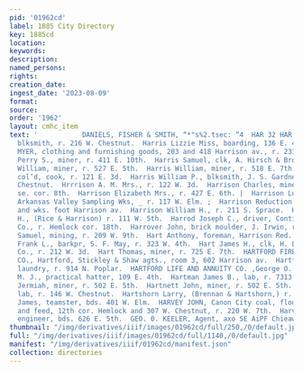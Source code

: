 ```yaml
---
pid: '01962cd'
label: 1885 City Directory
key: 1885cd
location: 
keywords: 
description: 
named_persons: 
rights: 
creation_date: 
ingest_date: '2023-08-09'
format: 
source: 
order: '1962'
layout: cmhc_item
text: '           DANIELS, FISHER & SMITH, “*"s%2.tsec: “4  HAR 32 HAR  Harris John,
  blksmith, r. 216 W. Chestnut.  Harris Lizzie Miss, boarding, 136 E. 4th.  HARRIS
  MYER, clothing and furnishing goods, 203 and 418 Harrison av., r. 231 W. 4th.  Harris
  Perry S., miner, r. 411 E. 10th.  Harris Samuel, clk, A. Hirsch & Bro., 125 E. 6th.  Harris
  William, miner, r. 527 E. 5th.  Harris William, miner, r. 518 E. 7th.  Harris William,
  col’d, cook, r. 121 E. 3d.  Harris William P., blksmith, J. S. Gardner, r. 216 W.
  Chestnut.  Hrrrison A. M. Mrs., r. 122 W. 3d.  Harrison Charles, miner, bds. Poplar,
  se. cor. 8th.  Harrison Elizabeth Mrs., r. 427 E. 6th. |  Harrison Lucius A., foreman
  Arkansas Valley Sampling Wks, _ r. 117 W. Elm. ;  Harrison Reduction Works, office
  and wks. foot Harrison av.  Harrison William H., r. 211 S. Sprace.  Harrison William
  H., (Rice & Harrison) r. 111 W. 5th.  Harrod Joseph C., driver, Continental Oil
  Co., r. Hemlock cor. 18th.  Harrover John, brick moulder, J. Irwin, r. 519 W. 5th.  Harsh
  Samuel, mining, r. 209 W. 9th.  Hart Anthony, foreman, Harrison Red. Wks.  Hart
  Frank L., barkpr, S. F. May, r. 323 W. 4th.  Hart James H., clk, H. L. Nowland &
  Co., r. 212 W. 3d.  Hart Thomas, miner, r. 725 E. 7th.  HARTFORD FIRE INSURANCE
  CO., Hartford, Stickley & Shaw agts., room 3, 602 Harrison av.  Hartford Kate Mrs.,
  laundry, r. 914 N. Poplar.  HARTFORD LIFE AND ANNUITY CO. ,George O. Keeler, agt.  Hartley
  M. J., practical hatter, 109 E. 4th.  Hartman James B., lab, r. 7313 W. 2d.  Hartnett
  Jermiah, miner, r. 502 E. 5th.  Hartnett John, miner, r. 502 E. 5th.  Hartnett William,
  lab, r. 146 W. Chestnut.  Hartshorn Larry, (Brennan & Hartshorn,) r. 116 W. 3d.  Harvey
  James, teamster, bds. 401 W. Elm.  HARVEY JOHN, Canon City coal, flour, hay, grain
  and feed, 12th cor. Hemlock and 307 W. Chestnut, r. 220 W. 7th.  Harvey Joseph,
  engineer, bds. 626 E. 5th.  GEO. 0. KEELER, Agent, axo SE AiPF Chieaw: '
thumbnail: "/img/derivatives/iiif/images/01962cd/full/250,/0/default.jpg"
full: "/img/derivatives/iiif/images/01962cd/full/1140,/0/default.jpg"
manifest: "/img/derivatives/iiif/01962cd/manifest.json"
collection: directories
---
```

